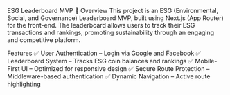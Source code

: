ESG Leaderboard MVP 🌱
Overview
This project is an ESG (Environmental, Social, and Governance) Leaderboard MVP, built using Next.js (App Router) for the front-end. The leaderboard allows users to track their ESG transactions and rankings, promoting sustainability through an engaging and competitive platform.

Features
✅ User Authentication – Login via Google and Facebook
✅ Leaderboard System – Tracks ESG coin balances and rankings
✅ Mobile-First UI – Optimized for responsive design
✅ Secure Route Protection – Middleware-based authentication
✅ Dynamic Navigation – Active route highlighting